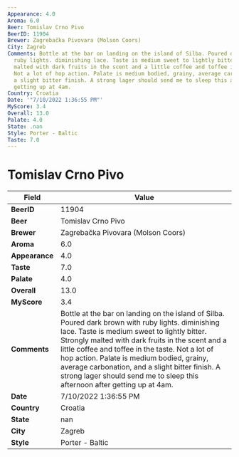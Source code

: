 ```yaml
---
Appearance: 4.0
Aroma: 6.0
Beer: Tomislav Crno Pivo
BeerID: 11904
Brewer: Zagrebačka Pivovara (Molson Coors)
City: Zagreb
Comments: Bottle at the bar on landing on the island of Silba. Poured dark brown with
  ruby lights. diminishing lace. Taste is medium sweet to lightly bitter. Strongly
  malted with dark fruits in the scent and a little coffee and toffee in the taste.
  Not a lot of hop action. Palate is medium bodied, grainy, average carbonation, and
  a slight bitter finish. A strong lager should send me to sleep this afternoon after
  getting up at 4am.
Country: Croatia
Date: '"7/10/2022 1:36:55 PM"'
MyScore: 3.4
Overall: 13.0
Palate: 4.0
State: .nan
Style: Porter - Baltic
Taste: 7.0
---
```


# Tomislav Crno Pivo

| Field         | Value |
|---------------|-------|
| **BeerID** | 11904 |
| **Beer** | Tomislav Crno Pivo |
| **Brewer** | Zagrebačka Pivovara (Molson Coors) |
| **Aroma** | 6.0 |
| **Appearance** | 4.0 |
| **Taste** | 7.0 |
| **Palate** | 4.0 |
| **Overall** | 13.0 |
| **MyScore** | 3.4 |
| **Comments** | Bottle at the bar on landing on the island of Silba. Poured dark brown with ruby lights. diminishing lace. Taste is medium sweet to lightly bitter. Strongly malted with dark fruits in the scent and a little coffee and toffee in the taste. Not a lot of hop action. Palate is medium bodied, grainy, average carbonation, and a slight bitter finish. A strong lager should send me to sleep this afternoon after getting up at 4am. |
| **Date** | 7/10/2022 1:36:55 PM |
| **Country** | Croatia |
| **State** | nan |
| **City** | Zagreb |
| **Style** | Porter - Baltic |
